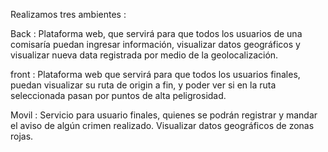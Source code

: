 Realizamos tres ambientes :

Back : Plataforma web, que servirá para que todos los usuarios de una 
comisaría puedan ingresar información, visualizar datos geográficos y 
visualizar nueva data registrada por medio de la geolocalización.

front : Plataforma web que servirá para que todos los usuarios finales, 
puedan visualizar su ruta de origin a fin, y poder ver si en la ruta 
seleccionada pasan por puntos de alta peligrosidad.

Movil : Servicio para usuario finales, quienes se podrán registrar y 
mandar el aviso de algún crimen realizado.
Visualizar datos geográficos de zonas rojas.
